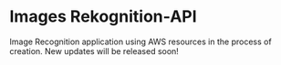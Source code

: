 # Images Rekognition-API
Image Recognition application using  AWS resources in the process of creation.
New updates will be released soon!
